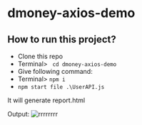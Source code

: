 # dmoney-axios-demo
## How to run this project?
- Clone this repo
- Terminal> ``` cd dmoney-axios-demo```
- Give following command:
-  Terminal> ``` npm i ```
-  ``` npm start file .\UserAPI.js ```

It will generate report.html

Output:
![rrrrrrrr](https://github.com/salmansrabon/dmoney-axios-demo/assets/48891202/e0f4c82f-e208-418a-8375-77a7d221ea2f)

